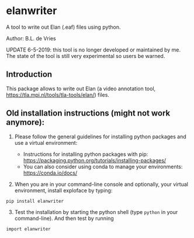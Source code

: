 # elanwriter

A tool to write out Elan (.eaf) files using python.

Author: B.L. de Vries

UPDATE 6-5-2019: this tool is no longer developed or maintained by me. The state of the tool is still very experimental so users be warned.

## Introduction
This package allows to write out Elan (a video annotation tool, https://tla.mpi.nl/tools/tla-tools/elan/) files.


## Old installation instructions (might not work anymore):

1. Please follow the general guidelines for installing python packages and use a virtual environment:
	- Instructions for installing python packages with pip: https://packaging.python.org/tutorials/installing-packages/
	- You can also consider using conda to manage your environments: https://conda.io/docs/

2. When you are in your command-line console and optionally, your virtual environment, install exploface by typing:
```
pip install elanwriter
```

3. Test the installation by starting the python shell (type ```python``` in your command-line). And then test by running
```
import elanwriter
```
